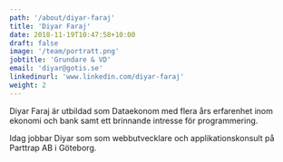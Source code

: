 ```yaml
---
path: '/about/diyar-faraj'
title: 'Diyar Faraj'
date: 2018-11-19T10:47:58+10:00
draft: false
image: '/team/portratt.png'
jobtitle: 'Grundare & VD'
email: 'diyar@gotis.se'
linkedinurl: 'www.linkedin.com/diyar-faraj'
weight: 2
---
```


Diyar Faraj är utbildad som Dataekonom med flera års erfarenhet inom ekonomi och bank samt ett brinnande intresse för programmering.

Idag jobbar Diyar som som webbutvecklare och applikationskonsult på Parttrap AB i Göteborg.
